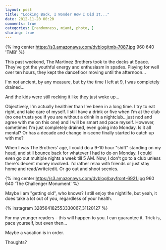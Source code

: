 ```yaml
---
layout: post
title: "Looking Back, I Wonder How I Did It..."
date: 2012-11-20 00:20
comments: true
categories: [randomness, miami, photo, ]
sharing: true
---
```

{% img center https://s3.amazonaws.com/dvblog/tmb-7087.jpg 960 640 'TMB' %}

This past weekend, The Martinez Brothers took to the decks at Space. They've got the youthful energy and enthusiasm in spades. Playing for well over ten hours, they kept the dancefloor moving until the afternoon...

I'm not ancient, by any measure, but by the time I left at 9, I was completely drained...

<!-- more -->

And the kids were still rocking it like they just woke up...

Objectively, I'm actually healthier than I've been in a long time. I try to eat right, and take care of myself. I still have a drink or five when I'm at the club (no one trusts you if you are without a drink in a nightclub...just nod and agree with me on this one) and I will be smart and pace myself. However, sometimes I'm just completely drained, even going into Monday. Is it all mental? Or has a decade and change in-scene finally started to catch up with me? 

When I was The Brothers' age, I could do a 9-10 hour "shift" standing on my head, and still bounce back for whatever I had to do on Monday. I could even go out multiple nights a week till 5 AM. Now, I don't go to a club unless there's decent money involved. I'd rather relax with friends or just stay home and read/write/edit. Or go out and shoot scenics.

{% img center https://s3.amazonaws.com/dvblog/bayfront-6921.jpg 960 640 'The Challenger Monument' %}

Maybe I am "getting old", who knows? I still enjoy the nightlife, but yeah, it does take a lot out of you, regardless of your health. 

{% instagram 328564182553330067_31120127 %}

For my younger readers - this will happen to you. I can guarantee it. Trick is, pace yourself, but even then...

Maybe a vacation is in order.

Thoughts? 

